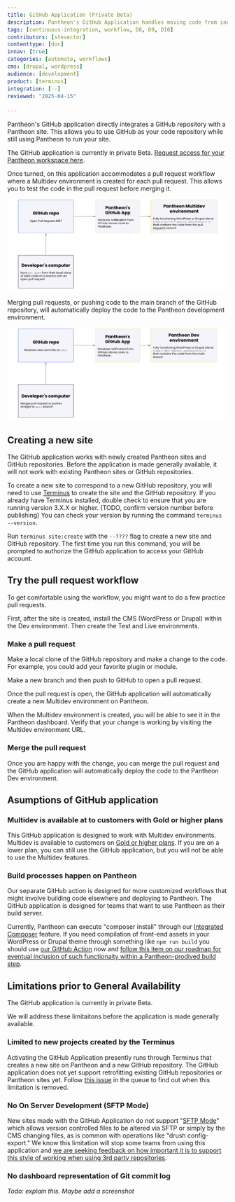 ```yaml
---
title: GitHub Application (Private Beta)
description: Pantheon's GitHub Application handles moving code from individual GitHub repositories to individual Pantheon sites.
tags: [continuous-integration, workflow, D8, D9, D10]
contributors: [stevector]
contenttype: [doc]
innav: [true]
categories: [automate, workflows]
cms: [drupal, wordpress]
audience: [development]
product: [terminus]
integration: [--]
reviewed: "2025-04-15"

---
```


Pantheon's GitHub application directly integrates a GitHub repository with a Pantheon site.
This allows you to use GitHub as your code repository while still using Pantheon to run your site.

The GitHub application is currently in private Beta. [Request access for your Pantheon workspace here](https://docs.google.com/forms/d/e/1FAIpQLSf0vYrRbPQBxR-hT8kGJ4bEdYPtpkTtfDvPM89xD2dNZeqLqA/viewform).

Once turned, on this application accommodates a pull request workflow where a Multidev environment is created for each pull request. This allows you to test the code in the pull request before merging it.

![Deploying a PR to a Pantheon Multidev](../images/github-app/diagram--deploying-pr.png)

Merging pull requests, or pushing code to the main branch of the GitHub repository, will automatically deploy the code to the Pantheon development environment.

![Deploying main to Pantheon](../images/github-app/diagram--deploying-main.png)


## Creating a new site

The GitHub application works with newly created Pantheon sites and GitHub repositories.
Before the application is made generally available, it will not work with existing Pantheon sites or GitHub repositories.

To create a new site to correspond to a new GitHub repository, you will need to use [Terminus](https://pantheon.io/docs/terminus) to create the site and the GitHub repository.
If you already have Terminus installed, double check to ensure that you are running version 3.X.X or higher. (TODO, confirm version number before publishing)
You can check your version by running the command `terminus --version`.

Run `terminus site:create` with the `--????` flag to create a new site and GitHub repository.
The first time you run this command, you will be prompted to authorize the GitHub application to access your GitHub account.

## Try the pull request workflow

To get comfortable using the workflow, you might want to do a few practice pull requests.

First, after the site is created, install the CMS (WordPress or Drupal) within the Dev environment.
Then create the Test and Live environments.

### Make a pull request

Make a local clone of the GitHub repository and make a change to the code.
For example, you could add your favorite plugin or module.

Make a new branch and then push to GitHub to open a pull request.

Once the pull request is open, the GitHub application will automatically create a new Multidev environment on Pantheon.

When the Multidev environment is created, you will be able to see it in the Pantheon dashboard.
Verify that your change is working by visiting the Multidev environment URL.

### Merge the pull request

Once you are happy with the change, you can merge the pull request and the GitHub application will automatically deploy the code to the Pantheon Dev environment.

## Asumptions of GitHub application

### Multidev is available at to customers with Gold or higher plans

This GitHub application is designed to work with Multidev environments. Multidev is available to customers on [Gold or higher plans](/guides/multidev). If you are on a lower plan, you can still use the GitHub application, but you will not be able to use the Multidev features.

### Build processes happen on Pantheon

Our separate GitHub action is designed for more customized workflows that might involve building code elsewhere and deploying to Pantheon. The GitHub application is designed for teams that want to use Pantheon as their build server.

Currently, Pantheon can execute "composer install" through our [Integrated Composer](/guides/integrated-composer) feature.
If you need compilation of front-end assets in your WordPress or Drupal theme through something like `npm run build` you should use [our GitHub Action](https://github.com/pantheon-systems/push-to-pantheon) now and [follow this item on our roadmap for eventual inclusion of such functionaity within a Pantheon-prodived build step](https://pantheon.productboard.com/detail/30103699).

## Limitations prior to General Availability

The GitHub application is currently in private Beta.

We will address these limitaitons before the application is made generally available.

### Limited to new projects created by the Terminus

Activating the GitHub Application presently runs through Terminus that creates a new site on Pantheon and a new GitHub repository. The GitHub application does not yet support retrofitting existing GitHub repositories or Pantheon sites yet.
Follow [this issue](https://github.com/pantheon-systems/terminus/issues/2683) in the queue to find out when this limitation is removed.

### No On Server Development  (SFTP Mode)

New sites made with the GitHub Application do not support "[SFTP Mode](/guides/sftp)" which allows version controlled files to be altered via SFTP or simply by the CMS changing files, as is common with operations like "drush config-export." We know this limitation will stop some teams from using this application and [we are seeking feedback on how important it is to support this style of working when using 3rd party repositories](https://roadmap.pantheon.io/c/115-github-gitlab-and-bitbucket-integration).

### No dashboard representation of Git commit log

_Todo: explain this. Maybe add a screenshot_


